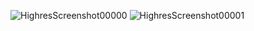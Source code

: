 ![HighresScreenshot00000](https://github.com/Moonface7/SimplePlatformGame/assets/138595714/f1078841-ec4c-49c8-9d96-f18a7b337939)
![HighresScreenshot00001](https://github.com/Moonface7/SimplePlatformGame/assets/138595714/b095a838-a20e-4140-930a-8ac8bb1a561e)
